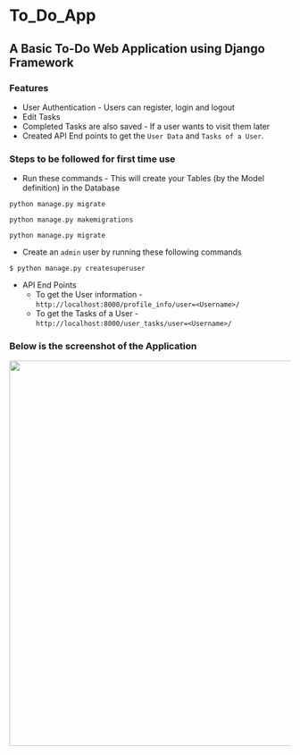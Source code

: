 # To_Do_App
## A Basic To-Do Web Application using Django Framework
### Features
- User Authentication - Users can register, login and logout
- Edit Tasks
- Completed Tasks are also saved - If a user wants to visit them later
- Created API End points to get the ```User Data``` and ```Tasks of a User```.

### Steps to be followed for first time use
- Run these commands - This will create your Tables (by the Model definition) in the Database
```
python manage.py migrate

python manage.py makemigrations

python manage.py migrate
```
- Create an ```admin``` user by running these following commands
```
$ python manage.py createsuperuser
```
- API End Points
  - To get the User information - ```http://localhost:8000/profile_info/user=<Username>/```
  - To get the Tasks of a User - ```http://localhost:8000/user_tasks/user=<Username>/```

### Below is the screenshot of the Application
<img src="https://raw.githubusercontent.com/Ram-95/to_do_app/master/Tasks.JPG" width="960" height="690">
